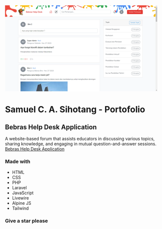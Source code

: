 ![web-view](./Homepage.png)

# Samuel C. A. Sihotang - Portofolio
## Bebras Help Desk Application
A website-based forum that assists educators in discussing various topics, sharing knowledge, and engaging in mutual question-and-answer sessions.
<br>
<a href="https://samuelsihotang.my.id/">Bebras Help Desk Application</a>

### Made with
- HTML
- CSS
- PHP
- Laravel
- JavaScript
- Livewire
- Alpine JS
- Tailwind

### Give a star please
